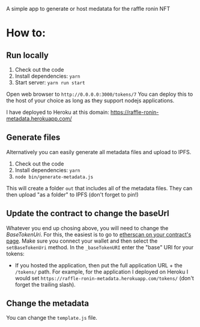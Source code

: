 
A simple app to generate or host medatata for the raffle ronin NFT

# How to:

## Run locally

1. Check out the code
2. Install dependencies: `yarn`
3. Start server: `yarn run start`

Open web browser to `http://0.0.0.0:3000/tokens/7`
You can deploy this to the host of your choice as long as they support nodejs applications.

I have deployed to Heroku at this domain: https://raffle-ronin-metadata.herokuapp.com/

## Generate files

Alternatively you can easily generate all metadata files and upload to IPFS.

1. Check out the code
2. Install dependencies: `yarn`
3. `node bin/generate-metadata.js`

This will create a folder `out` that includes all of the metadata files. They can then upload "as a folder" to IPFS (don't forget to pin!)

## Update the contract to change the baseUrl

Whatever you end up chosing above, you will need to change the _BaseTokenUri_.
For this, the easiest is to go to [etherscan on your contract's page](https://etherscan.io/address/0xE7CB5E2E538fEc1492b66F180FAc6D4106991250#writeContract). Make sure you connect your wallet and then select the `setBaseTokenUri` method. In the `_baseTokenURI` enter the "base" URI for your tokens:
* If you hosted the application, then put the full application URL + the `/tokens/` path. For example, for the application I deployed on Heroku I would set `https://raffle-ronin-metadata.herokuapp.com/tokens/` (don't forget the trailing slash).

## Change the metadata

You can change the `template.js` file.
